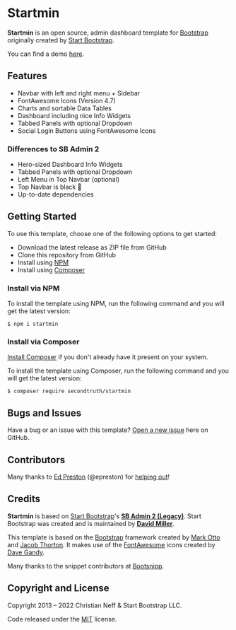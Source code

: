 # Startmin

**Startmin** is an open source, admin dashboard template for [Bootstrap](http://getbootstrap.com/) originally created by [Start Bootstrap](http://startbootstrap.com/).

You can find a demo [here](http://secondtruth.github.io/startmin).


## Features

* Navbar with left and right menu + Sidebar
* FontAwesome Icons (Version 4.7)
* Charts and sortable Data Tables
* Dashboard including nice Info Widgets
* Tabbed Panels with optional Dropdown
* Social Login Buttons using FontAwesome Icons

### Differences to SB Admin 2

* Hero-sized Dashboard Info Widgets
* Tabbed Panels with optional Dropdown
* Left Menu in Top Navbar (optional)
* Top Navbar is black 🖤
* Up-to-date dependencies


## Getting Started

To use this template, choose one of the following options to get started:

* Download the latest release as ZIP file from GitHub
* Clone this repository from GitHub
* Install using [NPM](https://www.npmjs.com/)
* Install using [Composer](https://getcomposer.org)

### Install via NPM

To install the template using NPM, run the following command and you will get the latest version:

    $ npm i startmin

### Install via Composer

[Install Composer](https://getcomposer.org/doc/00-intro.md#installation-linux-unix-osx) if you don't already have it present on your system.

To install the template using Composer, run the following command and you will get the latest version:

    $ composer require secondtruth/startmin


## Bugs and Issues

Have a bug or an issue with this template? [Open a new issue](https://github.com/secondtruth/startmin/issues) here on GitHub.


## Contributors

Many thanks to [Ed Preston](https://github.com/epreston) (@epreston)
  for [helping out](https://github.com/secondtruth/startmin/commits?author=epreston)!


## Credits

**Startmin** is based on [Start Bootstrap](http://startbootstrap.com/)'s **[SB Admin 2 (Legacy)](http://startbootstrap.com/theme/sb-admin-2/)**. Start Bootstrap was created and is maintained by **[David Miller](https://davidmiller.io/)**.

This template is based on the [Bootstrap](http://getbootstrap.com/) framework created by [Mark Otto](https://twitter.com/mdo) and [Jacob Thorton](https://twitter.com/fat).
It makes use of the [FontAwesome](http://fontawesome.io/) icons created by [Dave Gandy](https://twitter.com/davegandy).

Many thanks to the snippet contributors at [Bootsnipp](http://bootsnipp.com/).


## Copyright and License

Copyright 2013 – 2022 Christian Neff & Start Bootstrap LLC.

Code released under the [MIT](https://github.com/secondtruth/startmin/blob/master/LICENSE) license.
